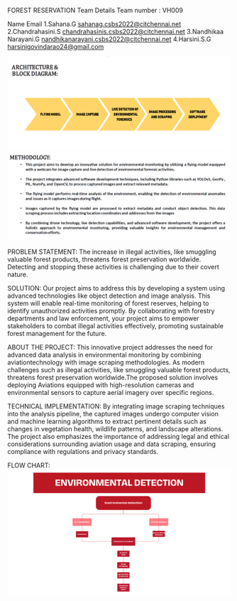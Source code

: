FOREST RESERVATION
Team Details
Team number : VH009

Name	Email
1.Sahana.G	sahanag.csbs2022@citchennai.net
2.Chandrahasini.S	chandrahasinis.csbs2022@citchennai.net
3.Nandhikaa Narayani.G nandhikanarayani.csbs2022@citchennai.net
4.Harsini.S.G  harsinigovindarao24@gmail.com



![Architecture](https://github.com/Chandrahasinisankar/Forest_reservation/blob/main/ARCHITECTURE.png)
![Methodology](https://github.com/Chandrahasinisankar/Forest_reservation/blob/main/METHODOLOGY.png)

PROBLEM STATEMENT:
        The increase in illegal activities, like smuggling valuable forest products, threatens forest preservation worldwide. Detecting and stopping these activities is challenging due to their covert nature. 
        
SOLUTION:
        Our project aims to address this by developing a system using advanced technologies like object detection and image analysis. This system will enable real-time monitoring of forest reserves, helping to identify unauthorized activities promptly. By collaborating with forestry departments and law enforcement, your project aims to empower stakeholders to combat illegal activities effectively, promoting sustainable forest management for the future.

ABOUT THE PROJECT:
     This innovative project addresses the need for advanced data analysis in environmental monitoring by combining aviationtechnology with image scraping methodologies.
As modern challenges such as illegal activities, like smuggling valuable forest products, threatens forest preservation worldwide.The proposed solution involves deploying Aviations equipped with high-resolution cameras and environmental sensors to capture aerial imagery over specific regions.

TECHNICAL IMPLEMENTATION:
By integrating image scraping techniques into the analysis pipeline, the captured images undergo computer vision and machine learning algorithms to extract pertinent details such as changes in vegetation health, wildlife patterns, and landscape alterations.
The project also emphasizes the importance of addressing legal and ethical considerations surrounding aviation usage and data scraping, ensuring compliance with regulations and privacy standards.


FLOW CHART:
![Flow Chart](https://github.com/Chandrahasinisankar/Forest_reservation/blob/main/Environmental%20detection.png)



